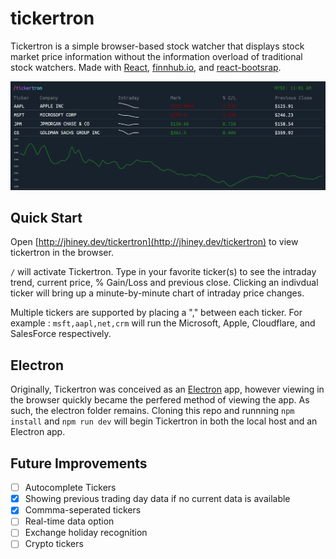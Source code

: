 # tickertron

Tickertron is a simple browser-based stock watcher that displays stock market price information without the information overload of traditional stock watchers. Made with [React](https://reactjs.org/), [finnhub.io](https://finnhub.io/), and [react-bootsrap](https://react-bootstrap.github.io/).

![GitHub Logo](/public/tickertronexample.png)

## Quick Start
Open [http://jhiney.dev/tickertron](http://jhiney.dev/tickertron) to view tickertron in the browser.

`/` will activate Tickertron. Type in your favorite ticker(s) to see the intraday trend, current price, % Gain/Loss and previous close. Clicking an indivdual ticker will bring up a minute-by-minute chart of intraday price changes.

Multiple tickers are supported by placing a "," between each ticker. For example : `msft,aapl,net,crm` will run the Microsoft, Apple, Cloudflare, and SalesForce respectively.

## Electron
Originally, Tickertron was conceived as an [Electron](https://www.electronjs.org/) app, however viewing in the browser quickly became the perfered method of viewing the app.
As such, the electron folder remains. Cloning this repo and runnning `npm install` and `npm run dev` will begin Tickertron in both the local host and an Electron app.

## Future Improvements
- [ ] Autocomplete Tickers
- [x] Showing previous trading day data if no current data is available
- [x] Commma-seperated tickers
- [ ] Real-time data option
- [ ] Exchange holiday recognition
- [ ] Crypto tickers
